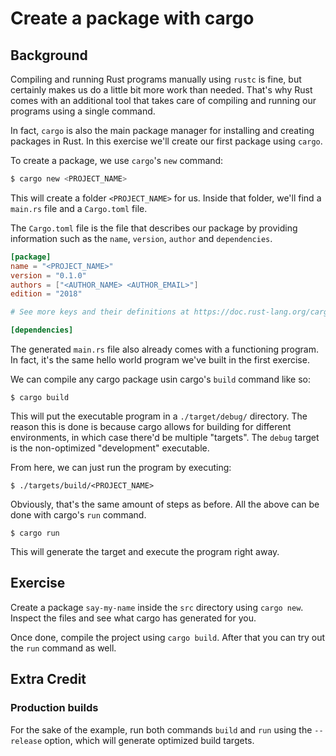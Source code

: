 # Create a package with cargo

## Background

Compiling and running Rust programs manually using `rustc` is fine, but certainly makes us
do a little bit more work than needed. That's why Rust comes with an additional tool that
takes care of compiling and running our programs using a single command.

In fact, `cargo` is also the main package manager for installing and creating packages in Rust.
In this exercise we'll create our first package using `cargo`.

To create a package, we use `cargo`'s `new` command:

```sh
$ cargo new <PROJECT_NAME>
```

This will create a folder `<PROJECT_NAME>` for us. Inside that folder, we'll find a `main.rs`
file and a `Cargo.toml` file.

The `Cargo.toml` file is the file that describes our package by providing information such
as the `name`, `version`, `author` and `dependencies`.

```toml
[package]
name = "<PROJECT_NAME>"
version = "0.1.0"
authors = ["<AUTHOR_NAME> <AUTHOR_EMAIL>"]
edition = "2018"

# See more keys and their definitions at https://doc.rust-lang.org/cargo/reference/manifest.html

[dependencies]
```

The generated `main.rs` file also already comes with a functioning program. In fact, it's the
same hello world program we've built in the first exercise.

We can compile any cargo package usin cargo's `build` command like so:

```
$ cargo build
```

This will put the executable program in a `./target/debug/` directory. The reason this is done
is because cargo allows for building for different environments, in which case there'd be
multiple "targets". The `debug` target is the non-optimized "development" executable.

From here, we can just run the program by executing:

```
$ ./targets/build/<PROJECT_NAME>
```

Obviously, that's the same amount of steps as before. All the above can be done with cargo's
`run` command. 

```
$ cargo run
```

This will generate the target and execute the program right away. 

## Exercise

Create a package `say-my-name` inside the `src` directory using `cargo new`. Inspect the files
and see what cargo has generated for you.

Once done, compile the project using `cargo build`. After that you can try out the `run` command
as well.

## Extra Credit

### Production builds

For the sake of the example, run both commands `build` and `run` using the `--release` option, which will generate optimized build targets.

